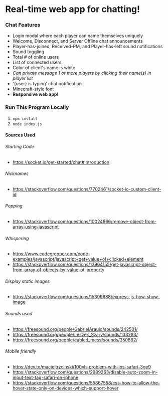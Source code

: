 # Real-time web app for chatting!

### Chat Features
  * Login modal where each player can name themselves uniquely
  * Welcome, Disconnect, and Server Offline chat announcements
  * Player-has-joined, Received-PM, and Player-has-left sound notifications
  * Sound toggling
  * Total # of online users
  * List of connected users
  * Color of client's name is white
  * *Can private message 1 or more players by clicking their name(s) in player list*
  * '{user} is typing' chat notification
  * Minecraft-style font
  * **Responsive web app!**

### Run This Program Locally
1. `npm install`
2. `node index.js`

#### Sources Used
###### Starting Code
  * https://socket.io/get-started/chat#introduction
###### Nicknames
  * https://stackoverflow.com/questions/7702461/socket-io-custom-client-id
###### Popping
  * https://stackoverflow.com/questions/10024866/remove-object-from-array-using-javascript
###### Whispering
  * https://www.codegrepper.com/code-examples/javascript/javascript+get+value+of+clicked+element
  * https://stackoverflow.com/questions/13964155/get-javascript-object-from-array-of-objects-by-value-of-property
###### Display static images
  * https://stackoverflow.com/questions/15309688/express-js-how-show-image
###### Sounds used
  * https://freesound.org/people/GabrielAraujo/sounds/242501/
  * https://freesound.org/people/Leszek_Szary/sounds/133283/
  * https://freesound.org/people/cabled_mess/sounds/350862/
###### Mobile friendly
  * https://dev.to/maciejtrzcinski/100vh-problem-with-ios-safari-3ge9
  * https://stackoverflow.com/questions/2989263/disable-auto-zoom-in-input-text-tag-safari-on-iphone
  * https://stackoverflow.com/questions/55867558/css-how-to-allow-the-hover-state-only-on-devices-which-support-hover